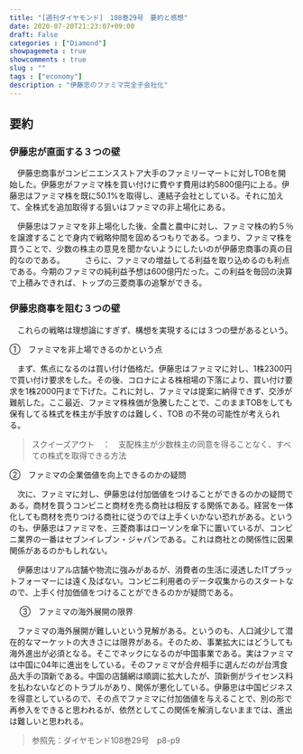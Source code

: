 ```yaml
---
title: "[週刊ダイヤモンド]　108巻29号　要約と感想"
date: 2020-07-20T21:23:07+09:00
draft: False
categories : ["Diamond"]
showpagemeta : true
showcomments : true
slug : ""
tags : ["economy"]
description : "伊藤忠のファミマ完全子会社化"
---
```


## **要約**


### **伊藤忠が直面する３つの壁**

　伊藤忠商事がコンビニエンスストア大手のファミリーマートに対しTOBを開始した。伊藤忠がファミマ株を買い付けに費やす費用は約5800億円に上る。伊藤忠はファミマ株を既に50.1%を取得し、連結子会社としている。それに加えて、全株式を追加取得する狙いはファミマの非上場化にある。

　伊藤忠はファミマを非上場化した後、全農と農中に対し、ファミマ株の約５％を譲渡することで身内で戦略仲間を固めるつもりである。つまり、ファミマ株を買うことで、少数の株主の意見を聞かないようにしたいのが伊藤忠商事の真の目的なのである。
　
　さらに、ファミマの増益してる利益を取り込めるのも利点である。今期のファミマの純利益予想は600億円だった。この利益を毎回の決算で上積みできれば、トップの三菱商事の追撃ができる。

### **伊藤忠商事を阻む３つの壁**

　これらの戦略は理想論にすぎず、構想を実現するには３つの壁があるという。

①　ファミマを非上場できるのかという点

　まず、焦点になるのは買い付け価格だ。伊藤忠はファミマに対し、1株2300円で買い付け要求をした。その後、コロナによる株相場の下落により、買い付け要求を1株2000円まで下げた。これに対し、ファミマは提案に納得できず、交渉が難航した。ここ最近、ファミマ株株価が急騰したことで、このままTOBをしても保有してる株式を株主が手放すのは難しく、TOB の不発の可能性が考えられる。

>スクイーズアウト　：　支配株主が少数株主の同意を得ることなく、すべての株式を取得できる方法

②　ファミマの企業価値を向上できるのかの疑問

　次に、ファミマに対し、伊藤忠は付加価値をつけることができるのかの疑問である。商材を買うコンビニと商材を売る商社は相反する関係である。経営を一体化しても商材を売りつける商社に従うのでは上手くいかない恐れがある。というのも、伊藤忠はファミマを、三菱商事はローソンを傘下に置いているが、コンビニ業界の一番はセブンイレブン・ジャパンである。これは商社との関係性に因果関係があるのかもしれない。

　伊藤忠はリアル店舗や物流に強みがあるが、消費者の生活に浸透したITプラットフォーマーには遠く及ばない。コンビニ利用者のデータ収集からのスタートなので、上手く付加価値をつけることができるのかが疑問である。

　
③　ファミマの海外展開の限界

　ファミマの海外展開が難しいという見解がある。というのも、人口減少して潜在的なマーケットの大きさには限界がある。そのため、事業拡大にはどうしても海外進出が必須となる。そこでネックになるのが中国事業である。実はファミマは中国に04年に進出をしている。そのファミマが合弁相手に選んだのが台湾食品大手の頂新である。中国の店舗網は順調に拡大したが、頂新側がライセンス料を払わないなどのトラブルがあり、関係が悪化している。伊藤忠は中国ビジネスを得意としているので、その点でファミマに付加価値を与えることで、別の形で再参入をできると思われるが、依然としてこの関係を解消しないままでは、進出は難しいと思われる。

> 参照先：ダイヤモンド108巻29号　p8-p9
　

